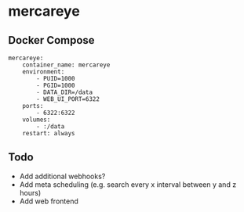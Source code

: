 # mercareye

## Docker Compose
```
mercareye:
    container_name: mercareye
    environment:
        - PUID=1000
        - PGID=1000
        - DATA_DIR=/data
        - WEB_UI_PORT=6322
    ports:
        - 6322:6322
    volumes:
        - :/data
    restart: always

```

## Todo
- Add additional webhooks?
- Add meta scheduling (e.g. search every x interval between y and z hours)
- Add web frontend